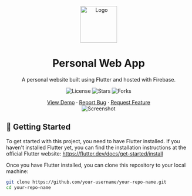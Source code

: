 <div align="center">
  <img alt="Logo" src="https://user-images.githubusercontent.com/your-username/your-repo-name/path/to/your/logo.png" width="100" />
</div>

<h1 align="center">
  Personal Web App
</h1>

<p align="center">
  A personal website built using Flutter and hosted with Firebase.
</p>

<p align="center">
  <img src="https://img.shields.io/github/license/your-username/your-repo-name?style=for-the-badge" alt="License" />
  <img src="https://img.shields.io/github/stars/your-username/your-repo-name?style=for-the-badge" alt="Stars" />
  <img src="https://img.shields.io/github/forks/your-username/your-repo-name?style=for-the-badge" alt="Forks" />
</p>

<div align="center">
  <a href="https://your-web-app-url.com" target="_blank">View Demo</a>
  ·
  <a href="https://github.com/your-username/your-repo-name/issues" target="_blank">Report Bug</a>
  ·
  <a href="https://github.com/your-username/your-repo-name/issues" target="_blank">Request Feature</a>
</div>

<div align="center">
  <img alt="Screenshot" src="https://user-images.githubusercontent.com/your-username/your-repo-name/path/to/your/screenshot.png" />
</div>

## 🚀 Getting Started

To get started with this project, you need to have Flutter installed. If you haven't installed Flutter yet, you can find the installation instructions at the official Flutter website: https://flutter.dev/docs/get-started/install

Once you have Flutter installed, you can clone this repository to your local machine:

```bash
git clone https://github.com/your-username/your-repo-name.git
cd your-repo-name
